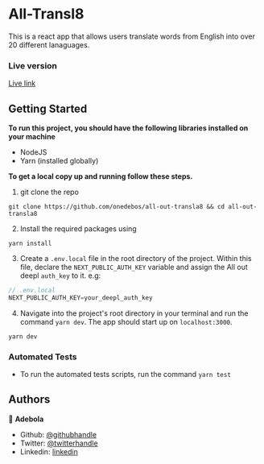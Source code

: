 # All-Transl8

This is a react app that allows users translate words from English into over 20 different lanaguages. 

### Live version

[Live link](https://all-out-transla8.netlify.com)

## Getting Started

**To run this project, you should have the following libraries installed on your machine**
- NodeJS
- Yarn (installed globally)

**To get a local copy up and running follow these steps.**

1. git clone the repo

```
git clone https://github.com/onedebos/all-out-transla8 && cd all-out-transla8
```

2. Install the required packages using

```
yarn install
```

3.  Create a `.env.local` file in the root directory of the project. Within this file, declare the `NEXT_PUBLIC_AUTH_KEY` variable and assign the All out deepl `auth_key` to it. e.g:
```js
// .env.local
NEXT_PUBLIC_AUTH_KEY=your_deepl_auth_key
```

4. Navigate into the project's root directory in your terminal and run the command `yarn dev`. The app should start up on `localhost:3000`.

```
yarn dev
```

### Automated Tests

- To run the automated tests scripts, run the command `yarn test`

## Authors

👤 **Adebola**

- Github: [@githubhandle](https://github.com/onedebos)
- Twitter: [@twitterhandle](https://twitter.com/debosthefirst)
- Linkedin: [linkedin](https://www.linkedin.com/in/adebola-niran/)
